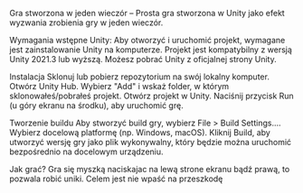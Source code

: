 Gra stworzona w jeden wieczór – Prosta gra stworzona w Unity jako efekt wyzwania zrobienia gry w jeden wieczór.

Wymagania wstępne Unity: Aby otworzyć i uruchomić projekt, wymagane jest zainstalowanie Unity na komputerze. Projekt jest kompatybilny z wersją Unity 2021.3 lub wyższą. Możesz pobrać Unity z oficjalnej strony Unity.

Instalacja Sklonuj lub pobierz repozytorium na swój lokalny komputer. Otwórz Unity Hub. Wybierz "Add" i wskaż folder, w którym sklonowałeś/pobrałeś projekt. Otwórz projekt w Unity. Naciśnij przycisk Run (u góry ekranu na środku), aby uruchomić grę.

Tworzenie buildu Aby stworzyć build gry, wybierz File > Build Settings.... Wybierz docelową platformę (np. Windows, macOS). Kliknij Build, aby utworzyć wersję gry jako plik wykonywalny, który będzie można uruchomić bezpośrednio na docelowym urządzeniu.

Jak grać? Gra się myszką naciskajac na lewą strone ekranu bądź prawą, to pozwala robić uniki. Celem jest nie wpaść na przeszkodę
